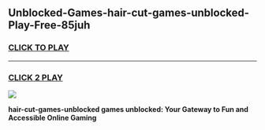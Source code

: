 
## Unblocked-Games-hair-cut-games-unblocked-Play-Free-85juh
<h3>
<a href="https://premium76.site?title=hair-cut-games-unblocked&ref=20M">CLICK TO PLAY</a></h3>
<hr>

<h3>
<a href="https://premium76.site?title=hair-cut-games-unblocked&ref=20M">CLICK 2 PLAY</a>
  
</h3>

<a href="https://premium76.site?title=hair-cut-games-unblocked&ref=19M"><img src="https://clearcache.store/games.png"></a>


**hair-cut-games-unblocked games unblocked: Your Gateway to Fun and Accessible Online Gaming**

